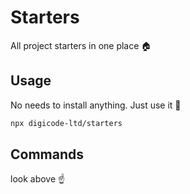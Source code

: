 # Starters
All project starters in one place 🏠

## Usage

No needs to install anything. Just use it 💪

```bash
npx digicode-ltd/starters
```

## Commands

look above ☝️
